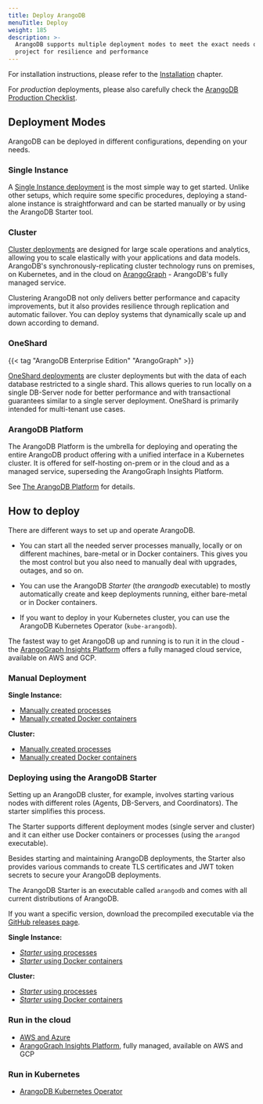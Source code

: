 ```yaml
---
title: Deploy ArangoDB
menuTitle: Deploy
weight: 185
description: >-
  ArangoDB supports multiple deployment modes to meet the exact needs of your
  project for resilience and performance
---
```

For installation instructions, please refer to the
[Installation](../operations/installation/_index.md) chapter.

For _production_ deployments, please also carefully check the
[ArangoDB Production Checklist](production-checklist.md).

## Deployment Modes

ArangoDB can be deployed in different configurations, depending on your needs.

### Single Instance

A [Single Instance deployment](single-instance/_index.md) is the most simple way
to get started. Unlike other setups, which require some specific procedures,
deploying a stand-alone instance is straightforward and can be started manually
or by using the ArangoDB Starter tool.

### Cluster

[Cluster deployments](cluster/_index.md) are designed for large scale
operations and analytics, allowing you to scale elastically with your
applications and data models. ArangoDB's synchronously-replicating cluster
technology runs on premises, on Kubernetes, and in the cloud on
[ArangoGraph](https://dashboard.arangodb.cloud/home?utm_source=docs&utm_medium=cluster_pages&utm_campaign=docs_traffic) - ArangoDB's fully managed service.

Clustering ArangoDB not only delivers better performance and capacity improvements,
but it also provides resilience through replication and automatic failover.
You can deploy systems that dynamically scale up and down according to demand.

### OneShard

{{< tag "ArangoDB Enterprise Edition" "ArangoGraph" >}}

[OneShard deployments](oneshard.md) are cluster deployments but with the data of
each database restricted to a single shard. This allows queries to run locally
on a single DB-Server node for better performance and with transactional
guarantees similar to a single server deployment. OneShard is primarily intended
for multi-tenant use cases.

### ArangoDB Platform

The ArangoDB Platform is the umbrella for deploying and operating the entire
ArangoDB product offering with a unified interface in a Kubernetes cluster.
It is offered for self-hosting on-prem or in the cloud and as a managed service,
superseding the ArangoGraph Insights Platform.

See [The ArangoDB Platform](../platform/_index.md) for details.

## How to deploy

There are different ways to set up and operate ArangoDB.

- You can start all the needed server processes manually, locally or on different
  machines, bare-metal or in Docker containers. This gives you the most control
  but you also need to manually deal with upgrades, outages, and so on.

- You can use the ArangoDB _Starter_ (the _arangodb_ executable) to mostly
  automatically create and keep deployments running, either bare-metal or in
  Docker containers.

- If you want to deploy in your Kubernetes cluster, you can use the
  ArangoDB Kubernetes Operator (`kube-arangodb`).

The fastest way to get ArangoDB up and running is to run it in the cloud - the
[ArangoGraph Insights Platform](https://dashboard.arangodb.cloud/home?utm_source=docs&utm_medium=cluster_pages&utm_campaign=docs_traffic)
offers a fully managed cloud service, available on AWS and GCP.

### Manual Deployment

**Single Instance:**

- [Manually created processes](single-instance/manual-start.md)
- [Manually created Docker containers](single-instance/manual-start.md#manual-start-in-docker)

**Cluster:**

- [Manually created processes](cluster/deployment/manual-start.md)
- [Manually created Docker containers](cluster/deployment/manual-start.md#manual-start-in-docker)

### Deploying using the ArangoDB Starter

Setting up an ArangoDB cluster, for example, involves starting various nodes
with different roles (Agents, DB-Servers, and Coordinators). The starter
simplifies this process.

The Starter supports different deployment modes (single server and cluster) and
it can either use Docker containers or processes (using the `arangod` executable).

Besides starting and maintaining ArangoDB deployments, the Starter also provides
various commands to create TLS certificates and JWT token secrets to secure your
ArangoDB deployments.

The ArangoDB Starter is an executable called `arangodb` and comes with all
current distributions of ArangoDB.

If you want a specific version, download the precompiled executable via the
[GitHub releases page](https://github.com/arangodb-helper/arangodb/releases).

**Single Instance:**

- [_Starter_ using processes](single-instance/using-the-arangodb-starter.md)
- [_Starter_ using Docker containers](single-instance/using-the-arangodb-starter.md#using-the-arangodb-starter-in-docker)

**Cluster:**

- [_Starter_ using processes](cluster/deployment/using-the-arangodb-starter.md)
- [_Starter_ using Docker containers](cluster/deployment/using-the-arangodb-starter.md#using-the-arangodb-starter-in-docker)

### Run in the cloud

- [AWS and Azure](in-the-cloud.md)
- [ArangoGraph Insights Platform](https://dashboard.arangodb.cloud/home?utm_source=docs&utm_medium=cluster_pages&utm_campaign=docs_traffic),
  fully managed, available on AWS and GCP

### Run in Kubernetes

- [ArangoDB Kubernetes Operator](kubernetes.md)
